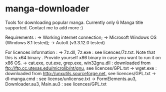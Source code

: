 # manga-downloader
Tools for downloading popular manga. Currently only 6 Manga title supported. Contact me to add more :)

Requirements :
-> Working internet connection;
-> Microsoft Windows OS (Windows 8.1 tested);
-> AutoIt (v3.3.12.0 tested)

For licences information :
-> 7z.dll, 7z.exe : see licences/7z.txt. Note that this is x64 binary . Provide yourself x86 binary in case you want to run it on x86 OS.
-> cat.exe, cut.exe, grep.exe, win32gnu.dll : downloaded from ftp://ftp.cc.utexas.edu/microlib/nt/gnu, see licences/GPL.txt
-> wget.exe : downloaded from http://unxutils.sourceforge.net, see licences/GPL.txt
-> dl-manga.cmd : see license/unlicense.txt
-> FormElements.au3, Downloader.au3, Main.au3 : see licences/GPL.txt
